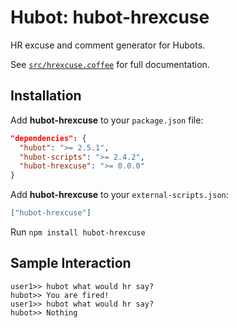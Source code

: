 # Hubot: hubot-hrexcuse

HR excuse and comment generator for Hubots.

See [`src/hrexcuse.coffee`](src/hrexcuse.coffee) for full documentation.

## Installation

Add **hubot-hrexcuse** to your `package.json` file:

```json
"dependencies": {
  "hubot": ">= 2.5.1",
  "hubot-scripts": ">= 2.4.2",
  "hubot-hrexcuse": ">= 0.0.0"
}
```

Add **hubot-hrexcuse** to your `external-scripts.json`:

```json
["hubot-hrexcuse"]
```

Run `npm install hubot-hrexcuse`

## Sample Interaction

```
user1>> hubot what would hr say?
hubot>> You are fired!
user1>> hubot what would hr say?
hubot>> Nothing
```